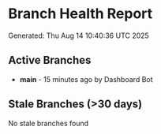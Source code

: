 # Branch Health Report
Generated: Thu Aug 14 10:40:36 UTC 2025

## Active Branches
- **main** - 15 minutes ago by Dashboard Bot

## Stale Branches (>30 days)
No stale branches found
